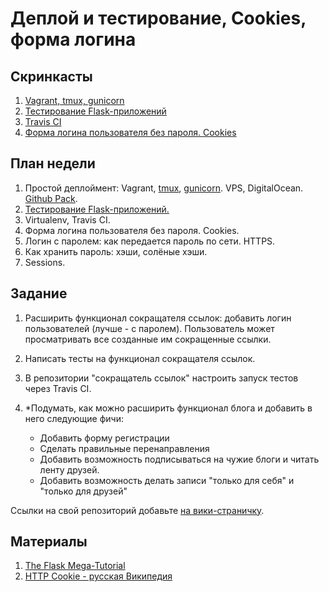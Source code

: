 Деплой и тестирование, Cookies, форма логина
======================

Скринкасты
-------

1. [Vagrant, tmux, gunicorn](http://www.youtube.com/watch?v=3zRuMyt7yyc)
2. [Тестирование Flask-приложений](http://www.youtube.com/watch?v=KaGouI9ZaIo)
3. [Travis CI](http://www.youtube.com/watch?v=oSBXaJLBErg)
4. [Форма логина пользователя без пароля. Cookies](http://www.youtube.com/watch?v=hn_zebvViVI)

План недели
-------

1. Простой деплоймент: Vagrant, [tmux](https://gist.github.com/henrik/1967800), [gunicorn](http://flask.pocoo.org/docs/0.10/deploying/wsgi-standalone/#gunicorn). VPS, DigitalOcean. [Github Pack](https://education.github.com/pack).
2. [Тестирование Flask-приложений.](http://flask.pocoo.org/docs/0.10/testing/)
3. Virtualenv, Travis CI.
4. Форма логина пользователя без пароля. Cookies.
5. Логин с паролем: как передается пароль по сети. HTTPS.
6. Как хранить пароль: хэши, солёные хэши.
6. Sessions.

Задание
------

1. Расширить функционал сокращателя ссылок: добавить логин пользователей (лучше - с паролем). Пользователь может просматривать все созданные им сокращенные ссылки.

2. Написать тесты на функционал сокращателя ссылок.

3. В репозитории "сокращатель ссылок" настроить запуск тестов через Travis CI.

4. *Подумать, как можно расширить функционал блога и добавить в него следующие фичи:
    - Добавить форму регистрации
    - Сделать правильные перенаправления
    - Добавить возможность подписываться на чужие блоги и читать ленту друзей.
    - Добавить возможность делать записи "только для себя" и "только для друзей"

Ссылки на свой репозиторий добавьте [на вики-страничку](https://github.com/vpavlenko/web-programming/wiki/%D0%A0%D0%B5%D1%88%D0%B5%D0%BD%D0%B8%D1%8F-%D0%B7%D0%B0%D0%B4%D0%B0%D0%BD%D0%B8%D0%B9-%D0%B7%D0%B0%D0%BD%D1%8F%D1%82%D0%B8%D1%8F-5).



Материалы
---

1. [The Flask Mega-Tutorial](http://blog.miguelgrinberg.com/post/the-flask-mega-tutorial-part-i-hello-world)
2. [HTTP Cookie - русская Википедия](https://ru.wikipedia.org/wiki/HTTP_cookie)
